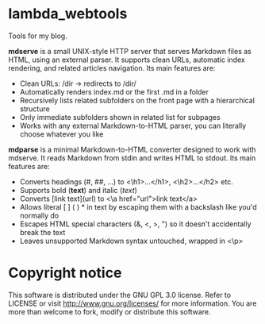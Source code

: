 # lambda_webtools

Tools for my blog.

**mdserve** is a small UNIX-style HTTP server that serves Markdown files as HTML, using an external parser.
It supports clean URLs, automatic index rendering, and related articles navigation.
Its main features are:

-  Clean URLs: /dir -> redirects to /dir/
-  Automatically renders index.md or the first .md in a folder
-  Recursively lists related subfolders on the front page with a hierarchical structure
-  Only immediate subfolders shown in related list for subpages
-  Works with any external Markdown-to-HTML parser, you can literally choose whatever you like

**mdparse** is a minimal Markdown-to-HTML converter designed to work with mdserve.
It reads Markdown from stdin and writes HTML to stdout.
Its main features are:

- Converts headings (#, ##, …) to <\h1>...<\/h1>, <\h2>...<\/h2> etc.
- Supports bold (**text**) and italic (*text*)
- Converts \[link text\](url) to <\a href="url">link text<\/a>
- Allows literal [ ] ( ) * in text by escaping them with a backslash like you'd normally do
- Escapes HTML special characters (&, <, >, ") so it doesn't accidentally break the text
- Leaves unsupported Markdown syntax untouched, wrapped in <\p>

# Copyright notice

This software is distributed under the GNU GPL 3.0 license. Refer to LICENSE or visit http://www.gnu.org/licenses/ for more information. You are more than welcome to fork, modify or distribute this software.